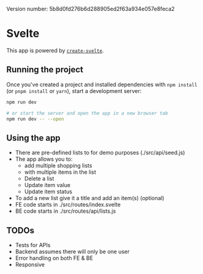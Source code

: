 Version number: 5b8d0fd276b6d288905ed2f63a934e057e8feca2 

# Svelte

This app is powered by [`create-svelte`](https://github.com/sveltejs/kit/tree/master/packages/create-svelte).


## Running the project

Once you've created a project and installed dependencies with `npm install` (or `pnpm install` or `yarn`), start a development server:

```bash
npm run dev

# or start the server and open the app in a new browser tab
npm run dev -- --open
```

## Using the app
- There are pre-defined lists to for demo purposes (./src/api/seed.js)
- The app allows you to:
    - add multiple shopping lists
    - with multiple items in the list
    - Delete a list
    - Update item value
    - Update item status
- To add a new list give it a title and add an item(s) (optional)
- FE code starts in ./src/routes/index.svelte
- BE code starts in ./src/routes/api/lists.js

## TODOs
- Tests for APIs
- Backend assumes there will only be one user
- Error handling on both FE & BE
- Responsive